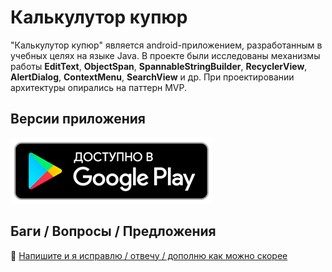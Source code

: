 # Калькулутор купюр

"Калькулутор купюр" является android-приложением, разработанным в учебных целях на языке Java. В проекте были исследованы механизмы работы **EditText**, **ObjectSpan**, **SpannableStringBuilder**, **RecyclerView**, **AlertDialog**, **ContextMenu**, **SearchView** и др. При проектировании архитектуры опирались на паттерн MVP. 

## Версии приложения
[![Google play](https://github.com/developer-kaczmarek/Notatki/blob/master/imageGooglePlay.png)](https://play.google.com/store/apps/details?id=kaczmarek.notatki)

## Баги / Вопросы /  Предложения

📧 [Напишите и я исправлю / отвечу / дополню как можно скорее](mailto:developer.kaczmarek@yandex.ru)
